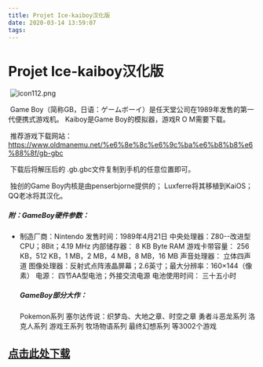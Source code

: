 ```yaml
---
title: Projet Ice-kaiboy汉化版
date: 2020-03-14 13:59:07
tags:		
---
```


# Projet Ice-kaiboy汉化版

​																	![icon112.png](https://i.loli.net/2020/03/14/N9aKfS5JYvpqERZ.png)

​		Game Boy（简称GB，日语：ゲームボーイ）是任天堂公司在1989年发售的第一代便携式游戏机。
Kaiboy是Game Boy的模拟器，游戏R O M需要下载。

​		推荐游戏下载网站：https://www.oldmanemu.net/%e6%8e%8c%e6%9c%ba%e6%b8%b8%e6%88%8f/gb-gbc

​		下载后将解压后的  .gb\.gbc文件复制到手机的任意位置即可。

​		独创的Game Boy内核是由penserbjorne提供的；
​		Luxferre将其移植到KaiOS；
​		QQ老冰将其汉化。

##### 附：GameBoy硬件参数：

- 制造厂商：Nintendo
  发售时间：1989年4月21日
  中央处理器：Z80--改进型CPU；8Bit；4.19 MHz
  内部储存器： 8 KB Byte RAM
  游戏卡带容量： 256 KB，512 KB，1 MB，2 MB，4 MB，8 MB，16 MB
  声音处理器： 立体四声道
  图像处理器：反射式点阵液晶屏幕；2.6英寸；最大分辨率：160×144（像素）
  电源： 四节AA型电池；外接交流电源
  电池使用时间： 三十五小时

  ##### GameBoy部分大作：

  Pokemon系列
  塞尔达传说：织梦岛、大地之章、时空之章
  勇者斗恶龙系列
  洛克人系列
  游戏王系列
  牧场物语系列
  最终幻想系列
  等3002个游戏

## [点击此处下载](https://www.lanzous.com/ia8tvsb)